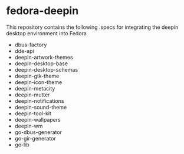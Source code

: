 # fedora-deepin

This repository contains the following .specs for integrating the deepin desktop environment into Fedora
* dbus-factory
* dde-api
* deepin-artwork-themes
* deepin-desktop-base
* deepin-desktop-schemas
* deepin-gtk-theme
* deepin-icon-theme
* deepin-metacity
* deepin-mutter
* deepin-notifications
* deepin-sound-theme
* deepin-tool-kit
* deepin-wallpapers
* deepin-wm
* go-dbus-generator
* go-gir-generator
* go-lib